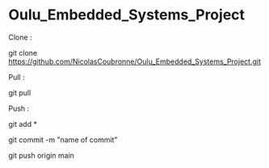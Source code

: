 # Oulu_Embedded_Systems_Project

Clone :

git clone https://github.com/NicolasCoubronne/Oulu_Embedded_Systems_Project.git


Pull :

git pull


Push : 

git add *

git commit -m "name of commit"

git push origin main